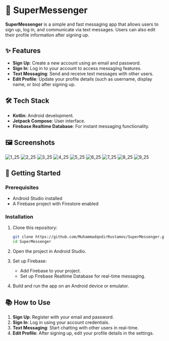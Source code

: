 # 💬 SuperMessenger

**SuperMessenger** is a simple and fast messaging app that allows users to sign up, log in, and communicate via text messages. Users can also edit their profile information after signing up.

## ✨ Features

- **Sign Up**: Create a new account using an email and password.
- **Sign In**: Log in to your account to access messaging features.
- **Text Messaging**: Send and receive text messages with other users.
- **Edit Profile**: Update your profile details (such as username, display name, or bio) after signing up.

## 🛠️ Tech Stack

- **Kotlin**: Android development.
- **Jetpack Compose**: User interface.
- **Firebase Realtime Database**: For instant messaging functionality.

## 🖼️ Screenshots

![1_25](https://github.com/user-attachments/assets/79f9a236-2d53-42c5-9786-bcd13b5f40f9)
![2_25](https://github.com/user-attachments/assets/bb6503f2-f9f7-4b77-9f91-61cd0f43293b)
![3_25](https://github.com/user-attachments/assets/63265d48-e182-4454-8256-8f348bd38bf7)
![4_25](https://github.com/user-attachments/assets/18852eae-5485-4a0e-8053-cc3c7c91a69e)
![5_25](https://github.com/user-attachments/assets/e8ee68b0-f501-4f1c-aa71-8d8a25808b23)
![6_25](https://github.com/user-attachments/assets/d3c9f7e3-ac84-4fdf-9fa8-7974469d0dcc)
![7_25](https://github.com/user-attachments/assets/6ae67c64-6a41-467a-9f38-a369a205f191)
![8_25](https://github.com/user-attachments/assets/18e3ebb9-a91c-4803-ad70-512a3ee51579)
![9_25](https://github.com/user-attachments/assets/38f325e0-a3c0-422a-9f83-1205f746c2aa)

## 🚀 Getting Started

### Prerequisites

- Android Studio installed
- A Firebase project with Firestore enabled

### Installation

1. Clone this repository:
    ```bash
    git clone https://github.com/MuhammadqodirRustamov/SuperMessenger.git
    cd SuperMessenger
    ```

2. Open the project in Android Studio.

3. Set up Firebase:
   - Add Firebase to your project.
   - Set up Firebase Realtime Database for real-time messaging.

4. Build and run the app on an Android device or emulator.

## 📚 How to Use

1. **Sign Up**: Register with your email and password.
2. **Sign In**: Log in using your account credentials.
3. **Text Messaging**: Start chatting with other users in real-time.
4. **Edit Profile**: After signing up, edit your profile details in the settings.

